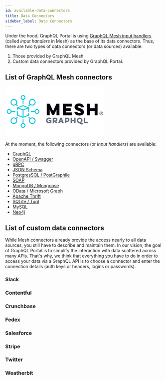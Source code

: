 ```yaml
---
id: available-data-connectors
title: Data Connectors
sidebar_label: Data Connectors
---
```

Under the hood, GraphQL Portal is using [GraphQL Mesh input handlers](https://graphql-mesh.com/docs) (called _input handlers_ in Mesh)
as the base of its data connectors. Thus, there are two types of data connectors (or data sources) available:
1. Those provided by GraphQL Mesh
2. Custom data connectors provided by GraphQL Portal.

## List of GraphQL Mesh connectors

![GraphQL Mesh Logo](/img/mesh-logo.png)

At the moment, the following connectors (or _input handlers_) are available:
* [GraphQL](https://graphql-mesh.com/docs/handlers/graphql)
* [OpenAPI / Swagger](https://graphql-mesh.com/docs/handlers/openapi)
* [gRPC](https://graphql-mesh.com/docs/handlers/grpc)
* [JSON Schema](https://graphql-mesh.com/docs/handlers/json-schema)
* [PostgresSQL / PostGraphile](https://graphql-mesh.com/docs/handlers/postgraphile)
* [SOAP](https://graphql-mesh.com/docs/handlers/soap)
* [MongoDB / Mongoose](https://graphql-mesh.com/docs/handlers/mongoose)
* [OData / Microsoft Graph](https://graphql-mesh.com/docs/handlers/odata)
* [Apache Thrift](https://graphql-mesh.com/docs/handlers/thrift)
* [SQLite / Tuql](https://graphql-mesh.com/docs/handlers/tuql)
* [MySQL](https://graphql-mesh.com/docs/handlers/mysql)
* [Neo4j](https://graphql-mesh.com/docs/handlers/neo4j)

## List of custom data connectors

While Mesh connectors already provide the access nearly to all data sources, you still have to describe and maintain them.
In our vision, the goal of GraphQL Portal is to simplify the interaction with data scattered across many APIs. That's why,
we think that everything you have to do in order to access your data via a GraphQL API is to choose a connector and 
enter the connection details (auth keys or headers, logins or passwords).

### Slack
### Contentful
### Crunchbase
### Fedex
### Salesforce
### Stripe
### Twitter
### Weatherbit

